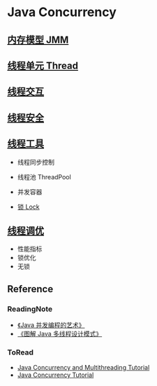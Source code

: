 # Java Concurrency

## [内存模型 JMM ](JMM/README.md)

## [线程单元 Thread](thread-unit/README.md)

## [线程交互](thread-interact/README.md)
## [线程安全](thread-safe/README.md)

## [线程工具](thread-tools/README.md)
* 线程同步控制
* 线程池 ThreadPool
* 并发容器

* [锁 Lock](java-lock/README.md)

## [线程调优](thread-improve/README.md)
* 性能指标
* 锁优化
* 无锁

## Reference
### ReadingNote
* [《Java 并发编程的艺术》](https://github.com/SunnnyChan/SunnnyChan.github.io/blob/master/post/readme/reading/language/java/art_of_java_concurrency_programming/README.md)
* [《图解 Java 多线程设计模式》](https://github.com/SunnnyChan/SunnnyChan.github.io/blob/master/post/readme/reading/language/java/java-MT-thread-DP/README.md)

### ToRead
* [Java Concurrency and Multithreading Tutorial](http://tutorials.jenkov.com/java-concurrency/index.html)
* [Java Concurrency Tutorial](https://howtodoinjava.com/java-concurrency-tutorial/)

